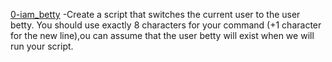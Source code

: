 [0-iam_betty](0-iam_betty) -Create a script that switches the current user to the user betty. You should use exactly 8 characters for your command (+1 character for the new line),ou can assume that the user betty will exist when we will run your script.
